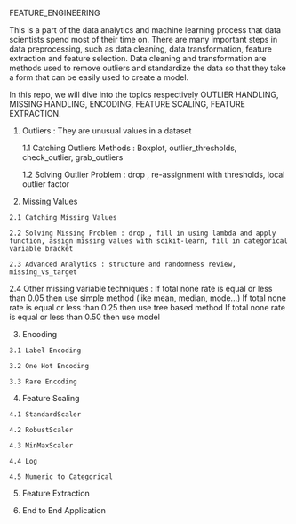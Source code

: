 FEATURE_ENGINEERING

  This is a part of the data analytics and machine learning process that data scientists spend most of their time on. There are many important steps in data preprocessing, such as data cleaning, data transformation, feature extraction and feature selection. Data cleaning and transformation are methods used to remove outliers and standardize the data so that they take a form that can be easily used to create a model.
  
  In this repo, we will dive into the topics respectively OUTLIER HANDLING, MISSING HANDLING, ENCODING, FEATURE SCALING, FEATURE EXTRACTION.
  
 1. Outliers : They are unusual values in a dataset

    1.1 Catching Outliers Methods : Boxplot, outlier_thresholds, check_outlier, grab_outliers

    1.2 Solving Outlier Problem : drop , re-assignment with thresholds, local outlier factor

  2. Missing Values 

    2.1 Catching Missing Values

    2.2 Solving Missing Problem : drop , fill in using lambda and apply function, assign missing values with scikit-learn, fill in categorical variable bracket
  
    2.3 Advanced Analytics : structure and randomness review, missing_vs_target
  
   2.4 Other missing variable techniques :
     If total none rate is equal or less than 0.05 then use simple method (like mean, median, mode...)
     If total none rate is equal or less than 0.25 then use tree based method 
     If total none rate is equal or less than 0.50 then use model 
   
  3. Encoding

    3.1 Label Encoding
   
    3.2 One Hot Encoding
   
    3.3 Rare Encoding

  4. Feature Scaling

    4.1 StandardScaler
  
    4.2 RobustScaler
   
    4.3 MinMaxScaler
   
    4.4 Log
   
    4.5 Numeric to Categorical

  5. Feature Extraction

  6. End to End Application
